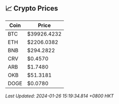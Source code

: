 ## 📈 Crypto Prices

| Coin | Price |
| ---- | ----- |
| BTC | $39926.4232 |
| ETH | $2206.0382 |
| BNB | $294.2822 |
| CRV | $0.4570 |
| ARB | $1.7480 |
| OKB | $51.3181 |
| DOGE | $0.0780 |

_Last Updated: 2024-01-26 15:19:34.814 +0800 HKT_